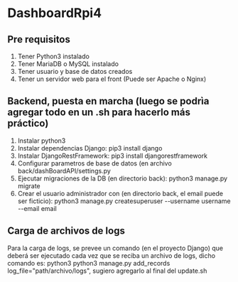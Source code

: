 # DashboardRpi4


## Pre requisitos
1. Tener Python3 instalado
2. Tener MariaDB o MySQL instalado
3. Tener usuario y base de datos creados
4. Tener un servidor web para el front (Puede ser Apache o Nginx)

## Backend, puesta en marcha (luego se podrìa agregar todo en un .sh para hacerlo más práctico)
1. Instalar python3
2. Instalar dependencias Django: pip3 install django
3. Instalar DjangoRestFramework: pip3 install djangorestframework
4. Configurar parametros de base de datos (en archivo back/dashBoardAPI/settings.py
5. Ejecutar migraciones de la DB (en directorio back): python3 manage.py migrate
6. Crear el usuario administrador con (en directorio back, el email puede ser ficticio): python3 manage.py createsuperuser --username username --email email 

## Carga de archivos de logs
Para la carga de logs, se prevee un comando (en el proyecto Django) que deberá ser ejecutado cada vez que se reciba un archivo de logs, dicho comando es: python3 python3 manage.py add_records log_file="path/archivo/logs", sugiero agregarlo al final del update.sh
